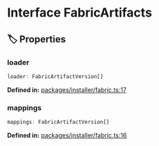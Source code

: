 # Interface FabricArtifacts

## 🏷️ Properties

### loader

```ts
loader: FabricArtifactVersion[]
```
<p style="font-size: 14px; color: var(--vp-c-text-2)">
<strong>Defined in:</strong> <a href="https://github.com/voxelum/minecraft-launcher-core-node/blob/master/packages/installer/fabric.ts#L17" target="_blank" rel="noreferrer">packages/installer/fabric.ts:17</a>
</p>


### mappings

```ts
mappings: FabricArtifactVersion[]
```
<p style="font-size: 14px; color: var(--vp-c-text-2)">
<strong>Defined in:</strong> <a href="https://github.com/voxelum/minecraft-launcher-core-node/blob/master/packages/installer/fabric.ts#L16" target="_blank" rel="noreferrer">packages/installer/fabric.ts:16</a>
</p>


